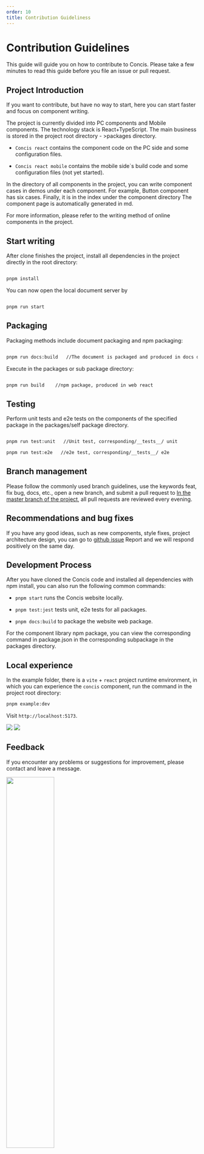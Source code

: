 ```yaml
---
order: 10
title: Contribution Guideliness
---
```


# Contribution Guidelines

This guide will guide you on how to contribute to Concis. Please take a few minutes to read this guide before you file an issue or pull request.

## Project Introduction

If you want to contribute, but have no way to start, here you can start faster and focus on component writing.

The project is currently divided into PC components and Mobile components. The technology stack is React+TypeScript. The main business is stored in the project root directory - >packages directory.

- `Concis react` contains the component code on the PC side and some configuration files.

- `Concis react mobile` contains the mobile side`s build code and some configuration files (not yet started).

In the directory of all components in the project, you can write component cases in demos under each component. For example, Button component has six cases. Finally, it is in the index under the component directory The component page is automatically generated in md.

For more information, please refer to the writing method of online components in the project.

## Start writing

After clone finishes the project, install all dependencies in the project directly in the root directory:

```bash

pnpm install

```

You can now open the local document server by

```bash

pnpm run start

```

## Packaging

Packaging methods include document packaging and npm packaging:

```bash

pnpm run docs:build   //The document is packaged and produced in docs dist

```

Execute in the packages or sub package directory:

```bash

pnpm run build    //npm package, produced in web react

```

## Testing

Perform unit tests and e2e tests on the components of the specified package in the packages/self package directory.

```bash

pnpm run test:unit   //Unit test, corresponding/__tests__/ unit

pnpm run test:e2e   //e2e test, corresponding/__tests__/ e2e

```

## Branch management

Please follow the commonly used branch guidelines, use the keywords feat, fix bug, docs, etc., open a new branch, and submit a pull request to <a href="https://github.com/fengxinhhh/Concis">In the master branch of the project</a>, all pull requests are reviewed every evening.

## Recommendations and bug fixes

If you have any good ideas, such as new components, style fixes, project architecture design, you can go to <a href="https://github.com/fengxinhhh/Concis/issues">github issue</a> Report and we will respond positively on the same day.

## Development Process

After you have cloned the Concis code and installed all dependencies with npm install, you can also run the following common commands:

- `pnpm start` runs the Concis website locally.

- `pnpm test:jest` tests unit, e2e tests for all packages.

- `pnpm docs:build` to package the website web package.

For the component library npm package, you can view the corresponding command in package.json in the corresponding subpackage in the packages directory.

## Local experience

In the example folder, there is a `vite` + `react` project runtime environment, in which you can experience the `concis` component, run the command in the project root directory:

```bash
pnpm example:dev
```

Visit `http://localhost:5173`.

<img src="https://concis.org.cn/images/examplepic.jpeg" />

<img src="https://concis.org.cn/images/example-darkpic.jpeg" />

## Feedback

If you encounter any problems or suggestions for improvement, please contact and leave a message.

<img src="https://concis.org.cn/images/wechat-self.jpg" width="50%" />
